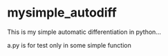 # mysimple_autodiff
This is my simple automatic differentiation in python...


a.py is for test only in some simple function